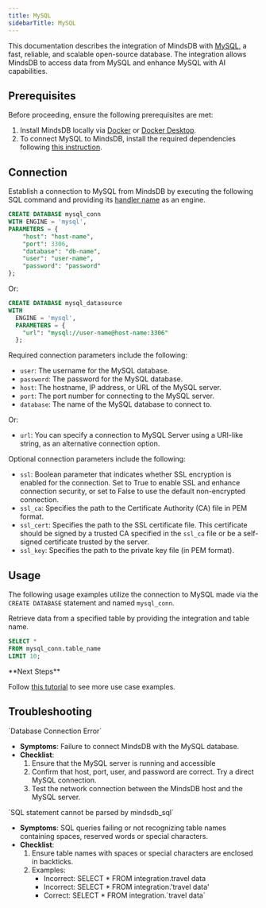 ```yaml
---
title: MySQL
sidebarTitle: MySQL
---
```


This documentation describes the integration of MindsDB with [MySQL](https://www.mysql.com/), a fast, reliable, and scalable open-source database.
The integration allows MindsDB to access data from MySQL and enhance MySQL with AI capabilities.

## Prerequisites

Before proceeding, ensure the following prerequisites are met:

1. Install MindsDB locally via [Docker](https://docs.mindsdb.com/setup/self-hosted/docker) or [Docker Desktop](https://docs.mindsdb.com/setup/self-hosted/docker-desktop).
2. To connect MySQL to MindsDB, install the required dependencies following [this instruction](https://docs.mindsdb.com/setup/self-hosted/docker#install-dependencies).

## Connection

Establish a connection to MySQL from MindsDB by executing the following SQL command and providing its [handler name](https://github.com/mindsdb/mindsdb/tree/main/mindsdb/integrations/handlers/mysql_handler) as an engine.

```sql
CREATE DATABASE mysql_conn
WITH ENGINE = 'mysql', 
PARAMETERS = {
    "host": "host-name",
    "port": 3306,
    "database": "db-name",
    "user": "user-name",
    "password": "password"
};
```

Or:

```sql
CREATE DATABASE mysql_datasource
WITH
  ENGINE = 'mysql',
  PARAMETERS = {
    "url": "mysql://user-name@host-name:3306"
  };
```

Required connection parameters include the following:

*    `user`: The username for the MySQL database.
*    `password`: The password for the MySQL database.
*    `host`: The hostname, IP address, or URL of the MySQL server.
*    `port`: The port number for connecting to the MySQL server.
*    `database`: The name of the MySQL database to connect to.

Or:

*    `url`: You can specify a connection to MySQL Server using a URI-like string, as an alternative connection option.

Optional connection parameters include the following:

 * `ssl`: Boolean parameter that indicates whether SSL encryption is enabled for the connection. Set to True to enable SSL and enhance connection security, or set to False to use the default non-encrypted connection. 
 * `ssl_ca`:  Specifies the path to the Certificate Authority (CA) file in PEM format. 
 * `ssl_cert`:  Specifies the path to the SSL certificate file. This certificate should be signed by a trusted CA specified in the `ssl_ca` file or be a self-signed certificate trusted by the server.
 * `ssl_key`: Specifies the path to the private key file (in PEM format).

## Usage

The following usage examples utilize the connection to MySQL made via the `CREATE DATABASE` statement and named `mysql_conn`.

Retrieve data from a specified table by providing the integration and table name.

```sql
SELECT *
FROM mysql_conn.table_name
LIMIT 10;
```

<Tip>
**Next Steps**

Follow [this tutorial](https://docs.mindsdb.com/use-cases/data_enrichment/text-summarization-inside-mysql-with-openai) to see more use case examples.
</Tip>

## Troubleshooting

<Warning>
`Database Connection Error`

* **Symptoms**: Failure to connect MindsDB with the MySQL database.
* **Checklist**:
    1. Ensure that the MySQL server is running and accessible
    2. Confirm that host, port, user, and password are correct. Try a direct MySQL connection.
    3. Test the network connection between the MindsDB host and the MySQL server.
</Warning>

<Warning>
`SQL statement cannot be parsed by mindsdb_sql`

* **Symptoms**: SQL queries failing or not recognizing table names containing spaces, reserved words or special characters.
* **Checklist**:
    1. Ensure table names with spaces or special characters are enclosed in backticks.
    2. Examples:
        * Incorrect: SELECT * FROM integration.travel data
        * Incorrect: SELECT * FROM integration.'travel data'
        * Correct: SELECT * FROM integration.\`travel data\`
</Warning>
